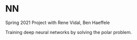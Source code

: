 # NN

Spring 2021 Project with Rene Vidal, Ben Haeffele

Training deep neural networks by solving the polar problem. 
